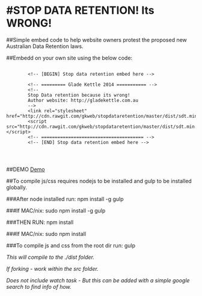 #STOP DATA RETENTION! Its WRONG!
=================

##Simple embed code to help website owners protest the proposed new Australian Data Retention laws.

##Embedd on your own site using the below code: 

```

		<!-- [BEGIN] Stop data retention embed here -->
        
        <!-- ========= Glade Kettle 2014 =========== -->
        <!--
        Stop Data retention because its wrong!
        Author website: http://gladekettle.com.au 
        -->
        <link rel="stylesheet" href="http://cdn.rawgit.com/gkweb/stopdataretention/master/dist/sdt.min.css">
        <script src="http://cdn.rawgit.com/gkweb/stopdataretention/master/dist/sdt.min.js"></script>
        <!-- ====================================== -->
        <!-- [END] Stop data retention embed here -->




```

##DEMO
[Demo](http://rawgit.com/gkweb/stopdataretention/master/src/index_stripped.html)



##To compile js/css requires nodejs to be installed and gulp to be installed globally. 

###After node installed run:
npm install -g gulp

###If MAC/nix: 
sudo npm install -g gulp

###THEN RUN:
npm install

###If MAC/nix: 
sudo npm install


###To compile js and css from the root dir run:
gulp

*This will compile to the ./dist folder.*

*If forking - work within the src folder.*

*Does not include watch task - But this can be added with a simple google search to find info of how.*






